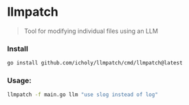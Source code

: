 # llmpatch

> Tool for modifying individual files using an LLM

### Install

``` sh
go install github.com/icholy/llmpatch/cmd/llmpatch@latest
```

### Usage:

``` sh
llmpatch -f main.go llm "use slog instead of log"
```